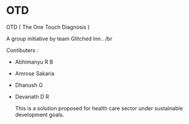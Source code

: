 # OTD

OTD ( The One Touch Diagnosis )

A group initiative by team Glitched Inn..
 /br

Contibuters : 
- Abhimanyu R B
- Amrose Sakaria
- Dhanush G
- Devanath D R

  This is a solution proposed for health care sector under sustainable development goals.
